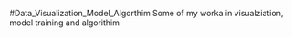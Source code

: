 #Data_Visualization_Model_Algorthim
Some of my worka in visualziation, model training and algorithim
